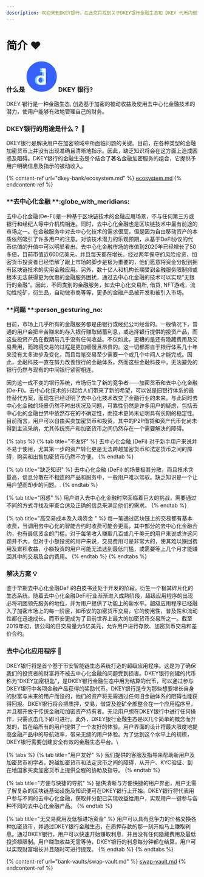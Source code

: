 ```yaml
---
description: 欢迎来到DKEY银行，在此您将找到关于DKEY银行金融生态和 DKEY 代币内部工作的所有相关信息。
---
```


# 简介 ❤️

### 什么是 ![](.gitbook/assets/emoji.png) DKEY 银行?&#x20;

DKEY 银行是一种金融生态, 创造基于加密的被动收益及使用去中心化金融技术的潜力，使用户能够有效地管理自己的财务。

### DKEY银行的用途是什么？ :thinking:&#x20;

DKEY银行是解决用户在加密领域中所面临问题的关键。目前，在各种类型的金融加密货币上并没有出现准确且清晰地指示。因此，缺乏知识将会在这方面上造成困惑及阻碍。DKEY银行的金融生态是个结合了著名金融加密服务的组合，它提供予用户明确信息及指示的被动收入。

{% content-ref url="dkey-bank/ecosystem.md" %}
[ecosystem.md](dkey-bank/ecosystem.md)
{% endcontent-ref %}

### **去中心化金融 **:globe\_with\_meridians:&#x20;

去中心化金融(De-Fi)是一种基于区块链技术的金融应用场景，不与任何第三方或银行和经纪人等中介机构相连。同时，去中心化金融也是区块链技术中最有前途的市场之一。在金融服务中对去中心化技术的需求很高，但是因为自由移动资产的本质依然吸引了许多用户的注意。对该技术潜力的乐观预期，从基于DeFi协议的代币估值的升值中可以明显看出。去中心化金融市场的市值到2020年已经增长了50多倍，目前市值近600亿美元，并且每天都在增长。经过两年保守的风险投资，加密货币投资者已经悟解了跟上市场的脚步是极为重要的，他们愿意将资金分配到拥有区块链技术的实用金融应用。另外，数十亿人和机构长期受到金融服务限制抑或根本无法获得更为优惠的金融服务困扰，通过去中心化金融的技术可以实现“无银行的金融”。因此，不同类别的金融服务，如去中心化交易所, 借贷, NFT游戏，流动性挖矿，衍生品，自动做市商等等，更多的金融产品被开发和被引入市场。



### **问题 **:person\_gesturing\_no:&#x20;

目前，市场上几乎所有的金融服务都是由银行或经纪公司经营的。一般情况下，普通的用户会把辛苦赚来的存入银行赚取储蓄利息，或选择银行提供的投资产品，而这些投资产品在截期前几乎没有任何收益。不仅如此，更糟的是还有隐藏费用及交易费用，而跨境交易的过程是更加缓慢且昂贵的。这一切都源自于银行体系几十年来没有太多进步及变化，而且每笔交易至少需要一个或几个中间人才能完成。因此，金融科技一直在努力改善银行的金融体系，然而这些金融科技中，无法避免的银行仍然与现有的中间银行紧密相连。

因为这一成不变的银行系统，市场衍生了新的竞争者——加密货币和去中心化金融(De-Fi)。去中心化技术的兴起给人们带来了新的希望，可以说是旧银行体系的最佳替代方案，而现在已经证明了去中心化技术改变了金融行业的未来。与此同时去中心化金融的场景仍然不时出状况及问题，可靠性仍然是许多用户的疑虑，包括去中心化的金融世界中依然存在的不确定性，而技术更尚未证明具有长期的稳定性。目前而言，用户可以自由买卖加密货币和投资，其中的P2P借贷和资产代币化尚未得到主流采纳，尤其传统资产和加密货币之间仍然存在一个需要解决的障碍。

{% tabs %}
{% tab title="不友好" %}
去中心化金融 (DeFi) 对于新手用户来说并不易于使用，尤其第一步的资产转化更是无法跨越加密货币和法定货币之间的障碍，购买和出售加密货币仍然不方便。
{% endtab %}

{% tab title="缺乏知识" %}
去中心化金融 (DeFi) 的场景极其分散，而且技术含量高，信息分散在不相连的产品和服务中，一般用户难以驾驭。缺乏知识是一个让用户望而却步的问题。.
{% endtab %}

{% tab title="困惑" %}
用户进入去中心化金融时常面临着巨大的挑战，需要通过不同的方式寻找及审查合适及正确的信息来满足他们的需求。
{% endtab %}

{% tab title="高交易成本及入场资金 " %}
每一笔通过区块链上的交易都有基本收费，当调用去中心化的智能合约时收费可能会更高，其中部分的去中心化金融合约，也有最低资金的门槛。对于每笔收入赚取几百或几千美元的用户来说或许这问题并不大，但对于小额投资的用户来说，交易费用可是非常大的，使其难以赚回费用及累积收益，小额投资的用户可能无法达到最低门槛，或需要等上几个月才能赚回其中的交易及合约费用。
{% endtab %}
{% endtabs %}

### 解决方案 :bulb:&#x20;

鉴于早期去中心化金融DeFi的白皮书还处于开发的阶段，衍生一个极其碎片化的生态系统。随着去中心化金融DeFi行业渐渐进入成熟阶段，超级应用程序的出现必将巩固领先服务的地位，并为用户提供了功能上的新水平。超级应用程序已经融入了加密市场上的每一阶层，如币安的加密货币交易，它的使用性，普及性和流动性都在迅速成长，而币安更成为了目前世界上最大的加密货币交易所之一。截至2019年初，该公司的日交易量为5亿美元，允许用户进行存款、加密货币交易和差价合约。



### 去中心化应用程序 :jigsaw:&#x20;

DKEY银行将是首个基于币安智能链生态系统打造的超级应用程序。这是为了确保我们的投资者的财富将不被去中心化金融的问题受到损害。DKEY银行创建的代币称为“DKEY加密钥匙”，是DKEY银行金融生态中用为结算的代币，可以通过参与DKEY银行中各项金融产品获得的奖励代币。DKEY银行是专为那些想要增长自身的财富与未来的用户而设的，他们的资产将无需通过任何旧金融体系的阻碍也能获得回报。DKEY银行将会把质押，交易，借贷及挖矿全部整合在一个应用程序里，并且都开放于传统金融和加密资产持有者。无论用户想在DKEY银行中进行任何操作，只需点击几下即可进行。此外，DKEY银行金融生态是以几个简单的概念而开发的，旨在给所有的用户提供了一个友好的体验。用户界面的设计将最大限度地提高金融产品中的导航效率，带来无缝的用户体验。为了达到这个水平上的规模，DKEY银行需要创建安全有效的金融生态平台。\


{% tabs %}
{% tab title="用户友好" %}
我们提供的客服及指导来帮助新用户及加密货币初学者，跨越加密货币和法定货币之间的障碍，从开户、KYC验证、到在地国家买卖加密货币上提供全程的协助及指导。&#x20;
{% endtab %}

{% tab title="方便与快捷的导航" %}
提供清晰与方便快捷的用户界面，用户无需了解复杂的区块链基础设施及知识便可在DKEY银行上开始。DKEY银行将代表用户参与不同的去中心化金融，获取并分配已实现收益给用户，实现用户一键参与各种不同的去中心化金融产品。
{% endtab %}

{% tab title="无交易费用及低额进场资金" %}
用户可以具有竞争力的价格交换各种加密货币，并通过DKEY银行金融生态，在质押存款的那一刻开始马上赚取利息。通过DKEY银行，用户可以快速开始赚取利息，并且没有任何隐藏费用及最低投资额限制。用户赚取收益无需等待，DKEY银行的利息每分钟都在结算，用户可以实现财富增长并且随时可进行提现。
{% endtab %}
{% endtabs %}

{% content-ref url="bank-vaults/swap-vault.md" %}
[swap-vault.md](bank-vaults/swap-vault.md)
{% endcontent-ref %}





